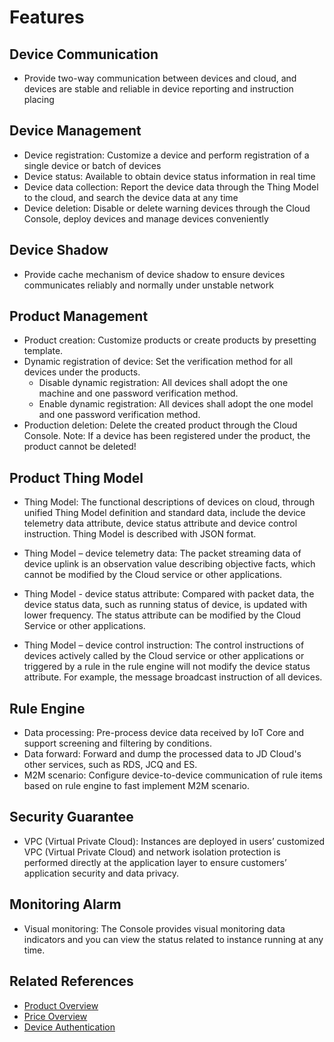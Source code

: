 # Features


## Device Communication

- Provide two-way communication between devices and cloud, and devices are stable and reliable in device reporting and instruction placing

## Device Management

- Device registration: Customize a device and perform registration of a single device or batch of devices
- Device status: Available to obtain device status information in real time
- Device data collection: Report the device data through the Thing Model to the cloud, and search the device data at any time
- Device deletion: Disable or delete warning devices through the Cloud Console, deploy devices and manage devices conveniently

## Device Shadow

- Provide cache mechanism of device shadow to ensure devices communicates reliably and normally under unstable network

## Product Management

- Product creation: Customize products or create products by presetting template.
- Dynamic registration of device: Set the verification method for all devices under the products.
    - Disable dynamic registration: All devices shall adopt the one machine and one password verification method.
    - Enable dynamic registration: All devices shall adopt the one model and one password verification method.
- Production deletion: Delete the created product through the Cloud Console. Note: If a device has been registered under the product, the product cannot be deleted!
 
## Product Thing Model

- Thing Model: The functional descriptions of devices on cloud, through unified Thing Model definition and standard data, include the device telemetry data attribute, device status attribute and device control instruction. Thing Model is described with JSON format.

- Thing Model – device telemetry data: The packet streaming data of device uplink is an observation value describing objective facts, which cannot be modified by the Cloud service or other applications.

- Thing Model - device status attribute: Compared with packet data, the device status data, such as running status of device, is updated with lower frequency. The status attribute can be modified by the Cloud Service or other applications.

- Thing Model – device control instruction: The control instructions of devices actively called by the Cloud service or other applications or triggered by a rule in the rule engine will not modify the device status attribute. For example, the message broadcast instruction of all devices.


## Rule Engine

- Data processing: Pre-process device data received by IoT Core and support screening and filtering by conditions.
- Data forward: Forward and dump the processed data to JD Cloud's other services, such as RDS, JCQ and ES.
- M2M scenario: Configure device-to-device communication of rule items based on rule engine to fast implement M2M scenario.

## Security Guarantee
 
- VPC (Virtual Private Cloud): Instances are deployed in users’ customized VPC (Virtual Private Cloud) and network isolation protection is performed directly at the application layer to ensure customers’ application security and data privacy.

## Monitoring Alarm

- Visual monitoring: The Console provides visual monitoring data indicators and you can view the status related to instance running at any time.


## Related References

- [Product Overview](../Introduction/Product-Overview.md)
- [Price Overview](../Pricing/Price-Overview.md)
- [Device Authentication](../Developer-Guide-Device/AuthenticateDevices.md)



